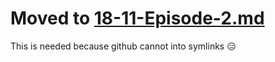# Moved to [18-11-Episode-2.md](../links/18-11-Episode-2.md)

This is needed because github cannot into symlinks 😑
